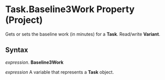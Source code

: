 
# Task.Baseline3Work Property (Project)

Gets or sets the baseline work (in minutes) for a  **Task**. Read/write **Variant**.


## Syntax

 _expression_. **Baseline3Work**

 _expression_ A variable that represents a **Task** object.

